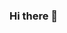 ### Hi there 👋

<!--
**Sanjeev-Sapre/Sanjeev-Sapre** is a ✨ _special_ ✨ repository because its `README.md` (this file) appears on your GitHub profile.

Here are some ideas to get you started:

🔭 I’m currently working on a python course for Teenagers.
- 🌱 I’m currently learning Python
- 👯 I’m looking to collaborate on SQL, PL/SQL, APEX!
- 🤔 I’m looking for help with ...
💬 Ask me about SQL, PL/SQL, APEX!
- 📫 How to reach me: ...
- 😄 Pronouns: ...
- ⚡ Fun fact: ...
-->
